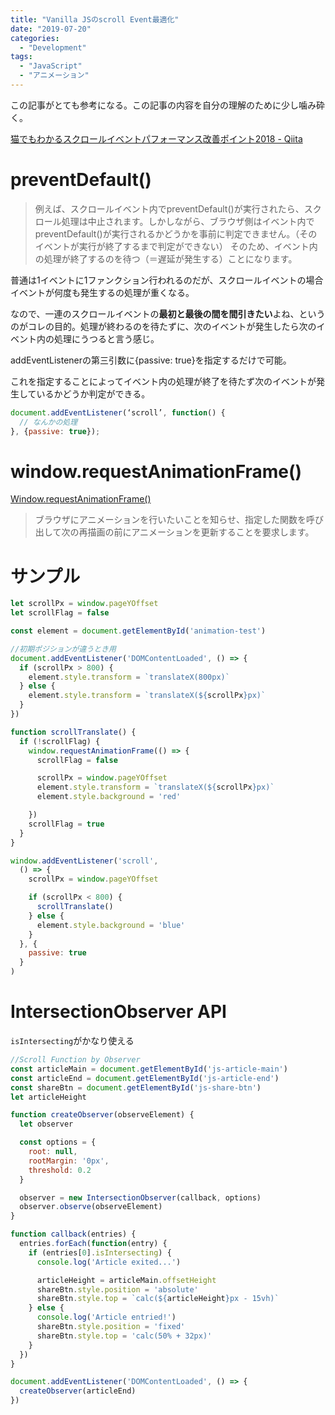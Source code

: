 ```yaml
---
title: "Vanilla JSのscroll Event最適化"
date: "2019-07-20"
categories: 
  - "Development"
tags: 
  - "JavaScript"
  - "アニメーション"
---
```


この記事がとても参考になる。この記事の内容を自分の理解のために少し噛み砕く。

[猫でもわかるスクロールイベントパフォーマンス改善ポイント2018 - Qiita](https://qiita.com/kikuchi_hiroyuki/items/7ac41f58891d96951fa1)

# preventDefault()

> 例えば、スクロールイベント内でpreventDefault()が実行されたら、スクロール処理は中止されます。しかしながら、ブラウザ側はイベント内でpreventDefault()が実行されるかどうかを事前に判定できません。（そのイベントが実行が終了するまで判定ができない） そのため、イベント内の処理が終了するのを待つ（＝遅延が発生する）ことになります。

普通は1イベントに1ファンクション行われるのだが、スクロールイベントの場合イベントが何度も発生するの処理が重くなる。

なので、一連のスクロールイベントの**最初と最後の間を間引きたい**よね、というのがコレの目的。処理が終わるのを待たずに、次のイベントが発生したら次のイベント内の処理にうつると言う感じ。

addEventListenerの第三引数に{passive: true}を指定するだけで可能。

これを指定することによってイベント内の処理が終了を待たず次のイベントが発生しているかどうか判定ができる。

```javascript
document.addEventListener(‘scroll’, function() {
  // なんかの処理
}, {passive: true});
```

# window.requestAnimationFrame()

[Window.requestAnimationFrame()](https://developer.mozilla.org/ja/docs/Web/API/Window/requestAnimationFrame)

> ブラウザにアニメーションを行いたいことを知らせ、指定した関数を呼び出して次の再描画の前にアニメーションを更新することを要求します。

# サンプル

```javascript
let scrollPx = window.pageYOffset
let scrollFlag = false

const element = document.getElementById('animation-test')

//初期ポジションが違うとき用
document.addEventListener('DOMContentLoaded', () => {
  if (scrollPx > 800) {
    element.style.transform = `translateX(800px)`
  } else {
    element.style.transform = `translateX(${scrollPx}px)`
  }
})

function scrollTranslate() {
  if (!scrollFlag) {
    window.requestAnimationFrame(() => {
      scrollFlag = false

      scrollPx = window.pageYOffset
      element.style.transform = `translateX(${scrollPx}px)`
      element.style.background = 'red'

    })
    scrollFlag = true
  }
}

window.addEventListener('scroll',
  () => {
    scrollPx = window.pageYOffset

    if (scrollPx < 800) {
      scrollTranslate()
    } else {
      element.style.background = 'blue'
    }
  }, {
    passive: true
  }
)
```

# IntersectionObserver API

`isIntersecting`がかなり使える

```javascript
//Scroll Function by Observer
const articleMain = document.getElementById('js-article-main')
const articleEnd = document.getElementById('js-article-end')
const shareBtn = document.getElementById('js-share-btn')
let articleHeight

function createObserver(observeElement) {
  let observer

  const options = {
    root: null,
    rootMargin: '0px',
    threshold: 0.2
  }

  observer = new IntersectionObserver(callback, options)
  observer.observe(observeElement)
}

function callback(entries) {
  entries.forEach(function(entry) {
    if (entries[0].isIntersecting) {
      console.log('Article exited...')

      articleHeight = articleMain.offsetHeight
      shareBtn.style.position = 'absolute'
      shareBtn.style.top = `calc(${articleHeight}px - 15vh)`
    } else {
      console.log('Article entried!')
      shareBtn.style.position = 'fixed'
      shareBtn.style.top = 'calc(50% + 32px)'
    }
  })
}

document.addEventListener('DOMContentLoaded', () => {
  createObserver(articleEnd)
})
```

